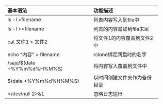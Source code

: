 | 基本语法                        | 功能描述                                             |
| :-----------------------    | :-------------------------------------------------- |
| ls -l >filename            | 列表内容写入到file中                                 |
| ls -l >>filename                   | 列表的内容追加到file末尾                                  |
|cat 文件1 > 文件2                    | 将文件1的内容覆盖到文件2中                              |
| echo “内容” > filename   | rclone绑定网盘时的名字                               |
| /saju/$(date +%Y%m%d%H%M%S) | 将内容写入覆盖到文件中|
| $(date +%Y%m%d%H%M%S)       | 以时间创建文件夹作为备份目录                          |
|>/dev/null 2>&1 | 忽略日志输出 |
